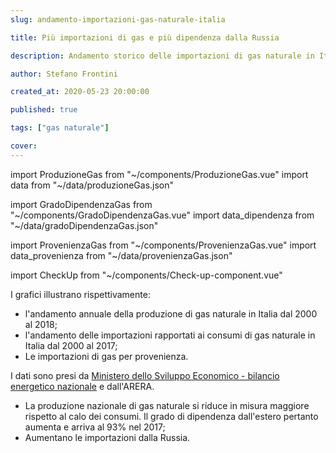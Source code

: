 ```yaml
---
slug: andamento-importazioni-gas-naturale-italia

title: Più importazioni di gas e più dipendenza dalla Russia

description: Andamento storico delle importazioni di gas naturale in Italia

author: Stefano Frontini

created_at: 2020-05-23 20:00:00

published: true

tags: ["gas naturale"]

cover:
---
```


import ProduzioneGas from "~/components/ProduzioneGas.vue"
import data from "~/data/produzioneGas.json"

import GradoDipendenzaGas from "~/components/GradoDipendenzaGas.vue"
import data_dipendenza from "~/data/gradoDipendenzaGas.json"

import ProvenienzaGas from "~/components/ProvenienzaGas.vue"
import data_provenienza from "~/data/provenienzaGas.json"

import CheckUp from "~/components/Check-up-component.vue"

<ProduzioneGas title="Andamento storico della produzione di gas naturale in Italia" xKey="Anno"
            y1Key="Miliardi di mc"
            :data="data"
            />

<GradoDipendenzaGas title="Grado di dipendenza dall'estero - importazioni/consumi - %" xKey="Anno"
            y1Key="Grado di dipendenza dall'estero"
            :data="data_dipendenza"
            />

<ProvenienzaGas title="Importazioni italiane di gas per provenienza" xKey="Anno"
            y1Key="Algeria"
            y2Key="Russia"
            y3Key="Olanda"
            y4Key="Norvegia"
            y5Key="Libia"
            y6Key="Qatar"
            y7Key="Altri" :data="data_provenienza"/>

I grafici illustrano rispettivamente:

- l'andamento annuale della produzione di gas naturale in Italia dal 2000 al 2018;
- l'andamento delle importazioni rapportati ai consumi di gas naturale in Italia dal 2000 al 2017;
- Le importazioni di gas per provenienza.

I dati sono presi da [Ministero dello Sviluppo Economico - bilancio energetico nazionale](https://dgsaie.mise.gov.it/ben.php) e dall'ARERA.

- La produzione nazionale di gas naturale si riduce in misura maggiore rispetto al calo dei consumi. Il grado di dipendenza dall'estero pertanto aumenta e arriva al 93% nel 2017;
- Aumentano le importazioni dalla Russia.

<CheckUp />
